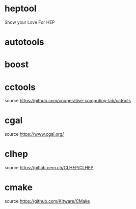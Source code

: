 # heptool
Show your Love For HEP
# autotools 
# boost 
# cctools 
source https://github.com/cooperative-computing-lab/cctools
# cgal 
source https://www.cgal.org/
# clhep 
source https://gitlab.cern.ch/CLHEP/CLHEP
# cmake 
source https://github.com/Kitware/CMake
